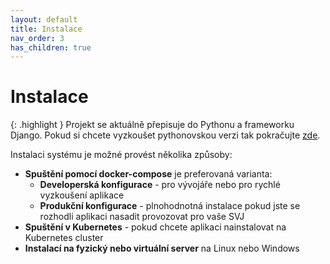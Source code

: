 ```yaml
---
layout: default
title: Instalace
nav_order: 3
has_children: true
---
```


# Instalace

{: .highlight }
Projekt se aktuálně přepisuje do Pythonu a frameworku Django. Pokud si chcete vyzkoušet pythonovskou verzi tak pokračujte [zde](https://github.com/svjis/svjis2).

Instalaci systému je možné provést několika způsoby:

* __Spuštění pomocí docker-compose__ je preferovaná varianta:
  * __Developerská konfigurace__ - pro vývojáře nebo pro rychlé vyzkoušení aplikace
  * __Produkční konfigurace__ - plnohodnotná instalace pokud jste se rozhodli aplikaci nasadit provozovat pro vaše SVJ
* __Spuštění v Kubernetes__ - pokud chcete aplikaci nainstalovat na Kubernetes cluster
* __Instalací na fyzický nebo virtuální server__ na Linux nebo Windows
